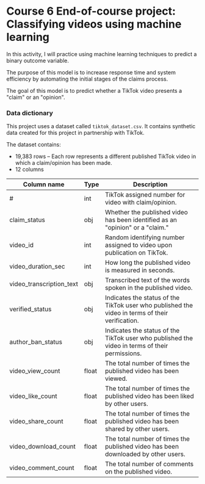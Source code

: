 # Course 6 End-of-course project: Classifying videos using machine learning

In this activity, I will practice using machine learning techniques to predict a binary outcome variable.

The purpose of this model is to increase response time and system efficiency by automating the initial stages of the claims process.

The goal of this model is to predict whether a TikTok video presents a "claim" or an "opinion".

### Data dictionary

This project uses a dataset called `tiktok_dataset.csv`. It contains synthetic data created for this project in partnership with TikTok.

The dataset contains:

- 19,383 rows – Each row represents a different published TikTok video in which a claim/opinion has been made.
- 12 columns

| Column name               | Type | Description                                                                                                  |
|---------------------------|------|--------------------------------------------------------------------------------------------------------------|
| #                         | int  | TikTok assigned number for video with claim/opinion.                                                         |
| claim_status              | obj  | Whether the published video has been identified as an "opinion" or a "claim."                                |
| video_id                  | int  | Random identifying number assigned to video upon publication on TikTok.                                      |
| video_duration_sec        | int  | How long the published video is measured in seconds.                                                         |
| video_transcription_text  | obj  | Transcribed text of the words spoken in the published video.                                                  |
| verified_status           | obj  | Indicates the status of the TikTok user who published the video in terms of their verification.               |
| author_ban_status         | obj  | Indicates the status of the TikTok user who published the video in terms of their permissions.                |
| video_view_count          | float| The total number of times the published video has been viewed.                                               |
| video_like_count          | float| The total number of times the published video has been liked by other users.                                 |
| video_share_count         | float| The total number of times the published video has been shared by other users.                                |
| video_download_count      | float| The total number of times the published video has been downloaded by other users.                            |
| video_comment_count       | float| The total number of comments on the published video.                                                         |
